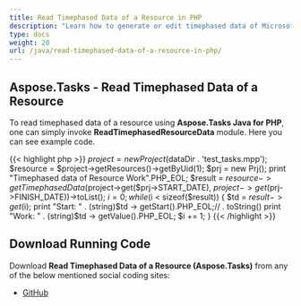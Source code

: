 ```yaml
---
title: Read Timephased Data of a Resource in PHP
description: "Learn how to generate or edit timephased data of Microsoft Project (MPP/XML) resources using Aspose.Tasks Java for PHP."
type: docs
weight: 20
url: /java/read-timephased-data-of-a-resource-in-php/
---
```


## **Aspose.Tasks - Read Timephased Data of a Resource**
To read timephased data of a resource using **Aspose.Tasks Java for PHP**, one can simply invoke **ReadTimephasedResourceData** module. Here you can see example code.

{{< highlight php >}}
$project = new Project($dataDir . 'test_tasks.mpp');
$resource = $project->getResources()->getByUid(1);
$prj = new Prj();
print "Timephased data of Resource Work".PHP_EOL;
$result = $resource->getTimephasedData($project->get($prj->START_DATE), $project->get($prj->FINISH_DATE))->toList();
$i = 0;
while ($i < sizeof($result)) {
    $td = $result -> get($i);
    print "Start: " . (string)$td -> getStart().PHP_EOL;// . toString()
    print "Work: " . (string)$td -> getValue().PHP_EOL;
    $i += 1;
}
{{< /highlight >}}

## **Download Running Code**
Download **Read Timephased Data of a Resource (Aspose.Tasks)** from any of the below mentioned social coding sites:

- [GitHub](https://github.com/aspose-tasks/Aspose.Tasks-for-Java/blob/master/Plugins/Aspose_Tasks_Java_for_PHP/src/aspose/tasks/WorkingWithResources/ReadTimephasedResourceData.php)
